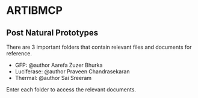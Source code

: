 # ARTIBMCP

## Post Natural Prototypes

There are 3 important folders that contain relevant files and documents for reference. 
- GFP: @author Aarefa Zuzer Bhurka 
- Luciferase: @author Praveen Chandrasekaran
- Thermal: @author Sai Sreeram

Enter each folder to access the relevant documents.
 
